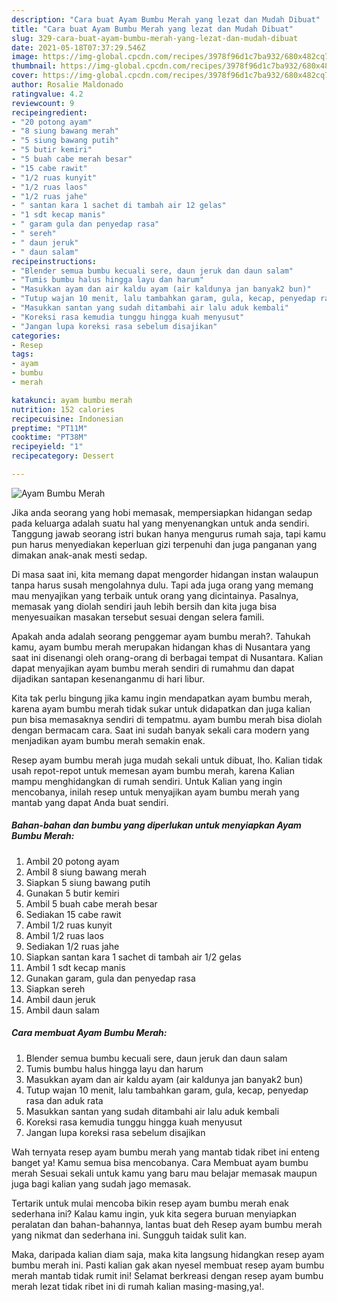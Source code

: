 ```yaml
---
description: "Cara buat Ayam Bumbu Merah yang lezat dan Mudah Dibuat"
title: "Cara buat Ayam Bumbu Merah yang lezat dan Mudah Dibuat"
slug: 329-cara-buat-ayam-bumbu-merah-yang-lezat-dan-mudah-dibuat
date: 2021-05-18T07:37:29.546Z
image: https://img-global.cpcdn.com/recipes/3978f96d1c7ba932/680x482cq70/ayam-bumbu-merah-foto-resep-utama.jpg
thumbnail: https://img-global.cpcdn.com/recipes/3978f96d1c7ba932/680x482cq70/ayam-bumbu-merah-foto-resep-utama.jpg
cover: https://img-global.cpcdn.com/recipes/3978f96d1c7ba932/680x482cq70/ayam-bumbu-merah-foto-resep-utama.jpg
author: Rosalie Maldonado
ratingvalue: 4.2
reviewcount: 9
recipeingredient:
- "20 potong ayam"
- "8 siung bawang merah"
- "5 siung bawang putih"
- "5 butir kemiri"
- "5 buah cabe merah besar"
- "15 cabe rawit"
- "1/2 ruas kunyit"
- "1/2 ruas laos"
- "1/2 ruas jahe"
- " santan kara 1 sachet di tambah air 12 gelas"
- "1 sdt kecap manis"
- " garam gula dan penyedap rasa"
- " sereh"
- " daun jeruk"
- " daun salam"
recipeinstructions:
- "Blender semua bumbu kecuali sere, daun jeruk dan daun salam"
- "Tumis bumbu halus hingga layu dan harum"
- "Masukkan ayam dan air kaldu ayam (air kaldunya jan banyak2 bun)"
- "Tutup wajan 10 menit, lalu tambahkan garam, gula, kecap, penyedap rasa dan aduk rata"
- "Masukkan santan yang sudah ditambahi air lalu aduk kembali"
- "Koreksi rasa kemudia tunggu hingga kuah menyusut"
- "Jangan lupa koreksi rasa sebelum disajikan"
categories:
- Resep
tags:
- ayam
- bumbu
- merah

katakunci: ayam bumbu merah 
nutrition: 152 calories
recipecuisine: Indonesian
preptime: "PT11M"
cooktime: "PT38M"
recipeyield: "1"
recipecategory: Dessert

---
```



![Ayam Bumbu Merah](https://img-global.cpcdn.com/recipes/3978f96d1c7ba932/680x482cq70/ayam-bumbu-merah-foto-resep-utama.jpg)

Jika anda seorang yang hobi memasak, mempersiapkan hidangan sedap pada keluarga adalah suatu hal yang menyenangkan untuk anda sendiri. Tanggung jawab seorang istri bukan hanya mengurus rumah saja, tapi kamu pun harus menyediakan keperluan gizi terpenuhi dan juga panganan yang dimakan anak-anak mesti sedap.

Di masa  saat ini, kita memang dapat mengorder hidangan instan walaupun tanpa harus susah mengolahnya dulu. Tapi ada juga orang yang memang mau menyajikan yang terbaik untuk orang yang dicintainya. Pasalnya, memasak yang diolah sendiri jauh lebih bersih dan kita juga bisa menyesuaikan masakan tersebut sesuai dengan selera famili. 



Apakah anda adalah seorang penggemar ayam bumbu merah?. Tahukah kamu, ayam bumbu merah merupakan hidangan khas di Nusantara yang saat ini disenangi oleh orang-orang di berbagai tempat di Nusantara. Kalian dapat menyajikan ayam bumbu merah sendiri di rumahmu dan dapat dijadikan santapan kesenanganmu di hari libur.

Kita tak perlu bingung jika kamu ingin mendapatkan ayam bumbu merah, karena ayam bumbu merah tidak sukar untuk didapatkan dan juga kalian pun bisa memasaknya sendiri di tempatmu. ayam bumbu merah bisa diolah dengan bermacam cara. Saat ini sudah banyak sekali cara modern yang menjadikan ayam bumbu merah semakin enak.

Resep ayam bumbu merah juga mudah sekali untuk dibuat, lho. Kalian tidak usah repot-repot untuk memesan ayam bumbu merah, karena Kalian mampu menghidangkan di rumah sendiri. Untuk Kalian yang ingin mencobanya, inilah resep untuk menyajikan ayam bumbu merah yang mantab yang dapat Anda buat sendiri.

<!--inarticleads1-->

##### Bahan-bahan dan bumbu yang diperlukan untuk menyiapkan Ayam Bumbu Merah:

1. Ambil 20 potong ayam
1. Ambil 8 siung bawang merah
1. Siapkan 5 siung bawang putih
1. Gunakan 5 butir kemiri
1. Ambil 5 buah cabe merah besar
1. Sediakan 15 cabe rawit
1. Ambil 1/2 ruas kunyit
1. Ambil 1/2 ruas laos
1. Sediakan 1/2 ruas jahe
1. Siapkan  santan kara 1 sachet di tambah air 1/2 gelas
1. Ambil 1 sdt kecap manis
1. Gunakan  garam, gula dan penyedap rasa
1. Siapkan  sereh
1. Ambil  daun jeruk
1. Ambil  daun salam




<!--inarticleads2-->

##### Cara membuat Ayam Bumbu Merah:

1. Blender semua bumbu kecuali sere, daun jeruk dan daun salam
1. Tumis bumbu halus hingga layu dan harum
1. Masukkan ayam dan air kaldu ayam (air kaldunya jan banyak2 bun)
1. Tutup wajan 10 menit, lalu tambahkan garam, gula, kecap, penyedap rasa dan aduk rata
1. Masukkan santan yang sudah ditambahi air lalu aduk kembali
1. Koreksi rasa kemudia tunggu hingga kuah menyusut
1. Jangan lupa koreksi rasa sebelum disajikan




Wah ternyata resep ayam bumbu merah yang mantab tidak ribet ini enteng banget ya! Kamu semua bisa mencobanya. Cara Membuat ayam bumbu merah Sesuai sekali untuk kamu yang baru mau belajar memasak maupun juga bagi kalian yang sudah jago memasak.

Tertarik untuk mulai mencoba bikin resep ayam bumbu merah enak sederhana ini? Kalau kamu ingin, yuk kita segera buruan menyiapkan peralatan dan bahan-bahannya, lantas buat deh Resep ayam bumbu merah yang nikmat dan sederhana ini. Sungguh taidak sulit kan. 

Maka, daripada kalian diam saja, maka kita langsung hidangkan resep ayam bumbu merah ini. Pasti kalian gak akan nyesel membuat resep ayam bumbu merah mantab tidak rumit ini! Selamat berkreasi dengan resep ayam bumbu merah lezat tidak ribet ini di rumah kalian masing-masing,ya!.

